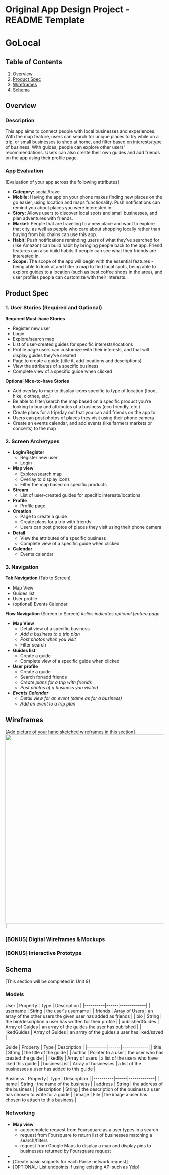 Original App Design Project - README Template
===

# GoLocal

## Table of Contents
1. [Overview](#Overview)
1. [Product Spec](#Product-Spec)
1. [Wireframes](#Wireframes)
2. [Schema](#Schema)

## Overview
### Description
This app aims to connect people with local businesses and experiences. With the map feature, users can search for unique places to try while on a trip, or small businesses to shop at home, and filter based on interests/type of business. With guides, people can explore other users' recommendations. Users can also create their own guides and add friends on the app using their profile page.

### App Evaluation
[Evaluation of your app across the following attributes]
- **Category:** social/travel
- **Mobile:** Having the app on your phone makes finding new places on the go easier, using location and maps functionality. Push notifications can remind you about places you were interested in.
- **Story:** Allows users to discover local spots and small businesses, and plan adventures with friends.
- **Market:** People that are traveling to a new place and want to explore that city, as well as people who care about shopping locally rather than buying from big chains can use this app.
- **Habit:** Push notifications reminding users of what they’ve searched for (like Amazon) can build habit by bringing people back to the app. Friend features can also build habits if people can see what their friends are interested in.
- **Scope:** The scope of the app will begin with the essential features - being able to look at and filter a map to find local spots, being able to explore guides to a location (such as best coffee shops in the area), and user profiles people can customize with their interests.

## Product Spec

### 1. User Stories (Required and Optional)

**Required Must-have Stories**

- Register new user
- Login
- Explore/search map
- List of user-created guides for specific interests/locations
- Profile page users can customize with their interests, and that will display guides they’ve created
- Page to create a guide (title it, add locations and descriptions)
- View the attributes of a specific business
- Complete view of a specific guide when clicked

**Optional Nice-to-have Stories**

- Add overlay to map to display icons specific to type of location (food, hike, clothes, etc.)
- Be able to filter/search the map based on a specific product you’re looking to buy and attributes of a business (eco friendly, etc.)
- Create plans for a trip/day out that you can add friends on the app to
- Users can post photos of places they visit using their phone camera
- Create an events calendar, and add events (like farmers markets or concerts) to the map

### 2. Screen Archetypes 

- **Login/Register**
  - Register new user
  - Login
- **Map view**
  - Explore/search map
  - Overlay to display icons
  - Filter the map based on specific products
- **Stream**
  - List of user-created guides for specific interests/locations
- **Profile**
  - Profile page
- **Creation**
  - Page to create a guide
  - Create plans for a trip with friends
  - Users can post photos of places they visit using their phone camera
- **Detail**
  - View the attributes of a specific business
  - Complete view of a specific guide when clicked
- **Calendar**
  - Events calendar

### 3. Navigation

**Tab Navigation** (Tab to Screen)

- Map View
- Guides list
- User profile
- (optional) Events Calendar

**Flow Navigation** (Screen to Screen)
*italics indicates optional feature page*

- **Map View**
  - Detail view of a specific business
  - *Add a business to a trip plan*
  - *Post photos when you visit*
  - Filter search
- **Guides list**
  - Create a guide
  - Complete view of a specific guide when clicked
- **User profile**
  - Create a guide
  - Search for/add friends
  - *Create plans for a trip with friends*
  - *Post photos of a business you visited*
- ***Events Calendar***
  - *Detail view for an event (same as for a business)*
  - *Add an event to a trip plan*

## Wireframes
[Add picture of your hand sketched wireframes in this section]
<img src="https://user-images.githubusercontent.com/26172675/173665445-1a5af2f3-2978-435b-b2fd-4fc5f4dcd9bf.png" width=600>!



### [BONUS] Digital Wireframes & Mockups

### [BONUS] Interactive Prototype

## Schema 
[This section will be completed in Unit 9]
### Models
User
| Property | Type | Description |
|----------|------|-------------|
| username | String | the user's username |
| friends | Array of Users | an array of the other users the given user has added as friends |
| bio | String | the bio/description a user has written for their profile |
| publishedGuides | Array of Guides | an array of the guides the user has published |
| likedGuides | Array of Guides | an array of the guides a user has liked/saved |

Guide
| Property | Type | Description |
|----------|------|-------------|
| title | String | the title of the guide |
| author | Pointer to a user | the user who has created the guide |
| likedBy | Array of users | a list of the users who have liked this guide |
| businessList | Array of businesses | a list of the businesses a user has added to this guide |

Business
| Property | Type | Description |
|----------|------|-------------|
| name | String | the name of the business |
| address | String | the address of the business |
| description | String | the description of the business a user has chosen to write for a guide |
| image | File | the image a user has chosen to attach to this business |


### Networking
- **Map view**
  - autocomplete request from Foursquare as a user types in a search
  - request from Foursquare to return list of businesses matching a search/filters
  - request from Google Maps to display a map and display pins to businesses returned by Foursquare request
- 
- [Create basic snippets for each Parse network request]
- [OPTIONAL: List endpoints if using existing API such as Yelp]

